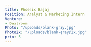 ```yaml
---
title: Phoenix Bajaj
Position: Analyst & Marketing Intern
Venture:
- Dealroom
Photo: "/uploads/blank-gray.jpg"
Photo2x: "/uploads/blank-gray@2x.jpg"
prio: 5
---
```


